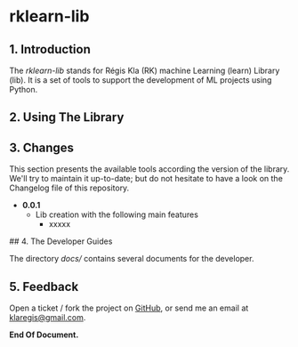 # rklearn-lib

## 1. Introduction

The *rklearn-lib* stands for Régis Kla (RK) machine Learning (learn) Library (lib). It is a set of tools to support the development of ML projects using Python.

## 2. Using The Library




## 3. Changes 

This section presents the available tools according the version of the library. We'll try to maintain it up-to-date; but do not hesitate to have a look on the Changelog file of this repository.

* **0.0.1**
	* Lib creation with the following main features
		- xxxxx


## 4. The Developer Guides

The directory *docs/* contains several documents for the developer.




## 5. Feedback

Open a ticket / fork the project on [GitHub](#), or send me an email at klaregis@gmail.com.

**End Of Document.**

